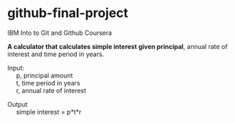 # github-final-project
IBM Into to Git and Github Coursera

<b>A calculator that calculates simple interest given principal</b>, annual rate of interest and time period in years.

Input:</br>
&nbsp;&nbsp;&nbsp;&nbsp;&nbsp;p, principal amount</br>
&nbsp;&nbsp;&nbsp;&nbsp;&nbsp;t, time period in years</br>
&nbsp;&nbsp;&nbsp;&nbsp;&nbsp;r, annual rate of interest</br>

Output</br>
&nbsp;&nbsp;&nbsp;&nbsp;&nbsp;simple interest = p\*t\*r
